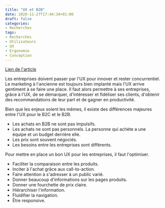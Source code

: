 ```yaml
---
title: "UX et B2B"
date: 2020-11-27T17:44:34+01:00
draft: false
categories:
- Recherches
tags:
- Recherches
- Utilisateurs
- UX
- Ergonomie
- Conception
---
```


[Lien de l'article](https://blog-ux.com/lavenir-de-lexperience-utilisateur-va-se-jouer-dans-le-btob/)

Les entreprises doivent passer par l'UX pour innover et rester concurrentiel. Le marketing à l'ancienne est toujours bien implanté mais l'UX arrive gentiment à se faire une place. Il faut alors permettre à ses entreprises, grâce à l'UX, de se démarquer, d'intéresser et fidéliser ses clients, d'obtenir des recommandations de leur part et de gagner en productivité. 

Bien que les enjeux soient les mêmes, il existe des différences majeures entre l'UX pour le B2C et le B2B.

- Les achats en B2B ne sont pas impulsifs.
- Les achats ne sont pas personnels. La personne qui achète a une équipe et un budget derrière elle. 
- Les prix sont souvent négociés.
- Les besoins entre les entreprises sont différents.

Pour mettre en place un bon UX pour les entreprises, il faut l'optimiser.

- Faciliter la comparaison entre les produits.
- Inciter à l'achat grâce aux call-to-action.
- Faire attention à s'adresser à un public varié.
- Donner beaucoup d'informations sur les pages produits.
- Donner une fourchette de prix claire.
- Hiérarchiser l'information.
- Fluidifier la navigation.
- Être responsive.